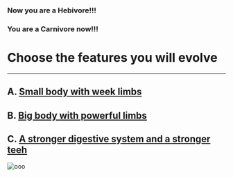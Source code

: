 ### Now you are a Hebivore!!!
### You are a Carnivore now!!!
# Choose the features you will evolve
---
## A. [Small body with week limbs](ending-c.md)
## B. [Big body with powerful limbs](ending-D.md)
## C. [A stronger digestive system and a stronger teeh](Emergency.md)
![ooo](https://mediad.publicbroadcasting.net/p/upr/files/styles/x_large/public/201812/artist_impression_.jpg)
